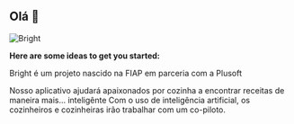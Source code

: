 ## Olá 👋
![Bright](https://user-images.githubusercontent.com/54187661/182242179-f5c97a2e-26bc-408f-ad8e-a5eafae699fc.jpg)

**Here are some ideas to get you started:**

Bright é um projeto nascido na FIAP em parceria com a Plusoft

Nosso aplicativo ajudará apaixonados por cozinha a encontrar receitas de maneira mais... inteligênte
Com o uso de inteligência artificial, os cozinheiros e cozinheiras irão trabalhar com um co-piloto.
